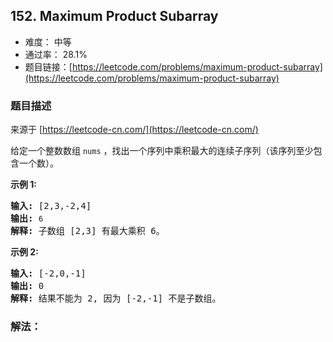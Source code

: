 ## 152. Maximum Product Subarray

- 难度： 中等
- 通过率： 28.1%
- 题目链接：[https://leetcode.com/problems/maximum-product-subarray](https://leetcode.com/problems/maximum-product-subarray)


### 题目描述

来源于 [https://leetcode-cn.com/](https://leetcode-cn.com/)

<p>给定一个整数数组 <code>nums</code>&nbsp;，找出一个序列中乘积最大的连续子序列（该序列至少包含一个数）。</p>

<p><strong>示例 1:</strong></p>

<pre><strong>输入:</strong> [2,3,-2,4]
<strong>输出:</strong> <code>6</code>
<strong>解释:</strong>&nbsp;子数组 [2,3] 有最大乘积 6。
</pre>

<p><strong>示例 2:</strong></p>

<pre><strong>输入:</strong> [-2,0,-1]
<strong>输出:</strong> 0
<strong>解释:</strong>&nbsp;结果不能为 2, 因为 [-2,-1] 不是子数组。</pre>


### 解法：